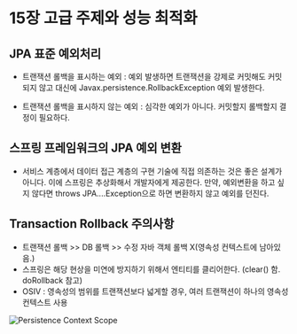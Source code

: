 15장 고급 주제와 성능 최적화
========================

## JPA 표준 예외처리

- 트랜잭션 롤백을 표시하는 예외 : 예외 발생하면 트랜잭션을 강제로 커밋해도 커밋되지 않고 대신에 Javax.persistence.RollbackException 예외 발생한다.

- 트랜잭션 롤백을 표시하지 않는 예외 : 심각한 예외가 아니다. 커밋할지 롤백할지 결정이 필요하다.

## 스프링 프레임워크의 JPA 예외 변환

- 서비스 계층에서 데이터 접근 계층의 구현 기술에 직접 의존하는 것은 좋은 설계가 아니다. 이에 스프링은 추상화해서 개발자에게 제공한다. 만약, 예외변환을 하고 싶지 않다면 throws JPA....Exception으로 하면 변환하지 않고 예외를 던진다.

## Transaction Rollback 주의사항

- 트랜잭션 롤백 >> DB 롤백 >> 수정 자바 객체 롤백 X(영속성 컨텍스트에 남아있음.)
- 스프링은 해당 현상을 미연에 방지하기 위해서 엔티티를 클리어한다. (clear() 함. doRollback 참고)
- OSIV : 영속성의 범위를 트랜잭션보다 넓게할 경우, 여러 트랜잭션이 하나의 영속성 컨텍스트 사용

![Persistence Context Scope](https://github.com/HyeonUkCho/JPA-Today-I-learn/issues/1#issuecomment-1214449595)